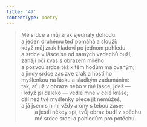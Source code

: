 ```yaml
---
title: '47'
contentType: poetry
---
```


> Mé srdce a můj zrak sjednaly dohodu  
> a jeden druhému teď pomáhá a slouží:  
> když můj zrak hladoví po jednom pohledu  
> a srdce v lásce se od samých vzdechů ouží,  
> zahájí oči kvas s obrazem milého  
> a pozvou srdce též k těm hodům malovaným;  
> a jindy srdce zas zve zrak a hostí ho  
> myšlenkou na lásku a sladkým zadumáním:  
> tak, ať už v obraze nebo v mé lásce, jdeš —  
> i když jsi daleko — vedle mne v celé kráse;  
> dál než tvé myšlenky přece jít nemůžeš,  
> a já jsem s nimi vždy a ony s tebou zase;  
>          a jestli někdy spí, tvůj obraz budí v spěchu  
>          mé srdce srdci a pohledům pro potěchu.
